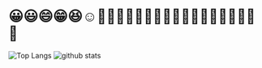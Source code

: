 # 😀😃😄😁😆☺️🥲🤣😂😅😊😇🙃😉😗😘🥰😍😌😙😚😋😛😝

![Top Langs](https://github-readme-stats-git-masterrstaa-rickstaa.vercel.app/api/top-langs/?username=apple-x-co&hide=html)
![github stats](https://github-readme-stats-git-masterrstaa-rickstaa.vercel.app/api?username=apple-x-co&show_icons=true&count_private=true&bg_color=30,e96443,904e95&title_color=fff&text_color=fff&icon_color=fff)
